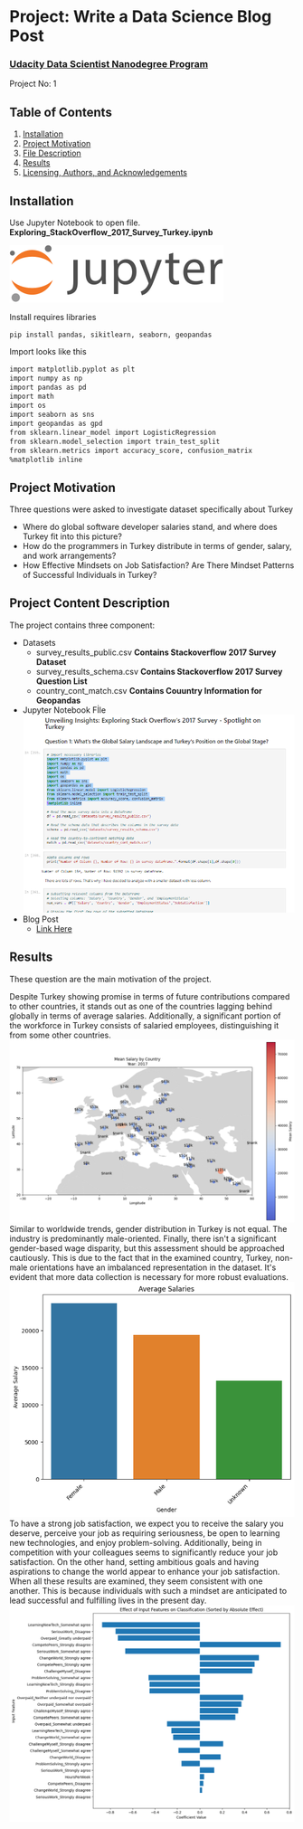 <h1 align="left">Project: Write a Data Science Blog Post</h1>
<h3 align="left"><a href='https://www.udacity.com/course/data-scientist-nanodegree--nd025'>Udacity Data Scientist Nanodegree Program</a></h3>
Project No: 1

## Table of Contents

1. [Installation](#installation)
2. [Project Motivation](#motivation)
3. [File Description](#files)
4. [Results](#results)
5. [Licensing, Authors, and Acknowledgements](#licensing)


## Installation <a name="installation"></a>
<p>Use Jupyter Notebook to open file. <b>Exploring_StackOverflow_2017_Survey_Turkey.ipynb</b></p>
<img src ="resources/Jupyter Notebook sign.svg/"></img>

Install requires libraries
```
pip install pandas, sikitlearn, seaborn, geopandas
```
Import looks like this
```
import matplotlib.pyplot as plt
import numpy as np
import pandas as pd
import math
import os
import seaborn as sns
import geopandas as gpd
from sklearn.linear_model import LogisticRegression
from sklearn.model_selection import train_test_split
from sklearn.metrics import accuracy_score, confusion_matrix
%matplotlib inline
```


## Project Motivation <a name="motivation"></a>
Three questions were asked to investigate dataset specifically about Turkey
* Where do global software developer salaries stand, and where does Turkey fit into this picture?
* How do the programmers in Turkey distribute in terms of gender, salary, and work arrangements?
* How Effective Mindsets on Job Satisfaction? Are There Mindset Patterns of Successful Individuals in Turkey?

## Project Content Description <a name="files"></a>
The project contains three component:
* Datasets
  - survey_results_public.csv  **Contains Stackoverflow 2017 Survey Dataset**
  - survey_results_schema.csv  **Contains Stackoverflow 2017 Survey Question List**
  - country_cont_match.csv      **Contains Couuntry Information for Geopandas**
* Jupyter Notebook Fİle 
<img src ="resources/data.png/"></img>
* Blog Post
  - <a href="medium.com/@nevzattalay/stackoverflow-deep-turkey-analysis-8430a2f54a2b">Link Here</a>
## Results <a name="results"></a>
These question are the main motivation of the project.

Despite Turkey showing promise in terms of future contributions compared to other countries, it stands out as one of the countries lagging behind globally in terms of average salaries. Additionally, a significant portion of the workforce in Turkey consists of salaried employees, distinguishing it from some other countries.
<img src ="resources/European_Region.png/"></img>
Similar to worldwide trends, gender distribution in Turkey is not equal. The industry is predominantly male-oriented. Finally, there isn't a significant gender-based wage disparity, but this assessment should be approached cautiously. This is due to the fact that in the examined country, Turkey, non-male orientations have an imbalanced representation in the dataset. It's evident that more data collection is necessary for more robust evaluations.
<img src ="resources/Average_Salary.png/"></img>
To have a strong job satisfaction, we expect you to receive the salary you deserve, perceive your job as requiring seriousness, be open to learning new technologies, and enjoy problem-solving. Additionally, being in competition with your colleagues seems to significantly reduce your job satisfaction. On the other hand, setting ambitious goals and having aspirations to change the world appear to enhance your job satisfaction. When all these results are examined, they seem consistent with one another. This is because individuals with such a mindset are anticipated to lead successful and fulfilling lives in the present day.
<img src ="resources/Effect_of_Mindset.png/"></img>
